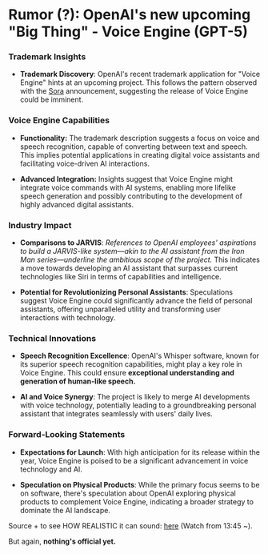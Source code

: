 # Rumor (?): OpenAI's new upcoming "Big Thing" - Voice Engine (GPT-5)
    
### Trademark Insights

* **Trademark Discovery**: OpenAI's recent trademark application for "Voice Engine" hints at an upcoming project. This follows the pattern observed with the [Sora](https://openai.com/sora) announcement, suggesting the release of Voice Engine could be imminent.


### Voice Engine Capabilities

* **Functionality:** The trademark description suggests a focus on voice and speech recognition, capable of converting between text and speech. This implies potential applications in creating digital voice assistants and facilitating voice-driven AI interactions.
	
* **Advanced Integration:** Insights suggest that Voice Engine might integrate voice commands with AI systems, enabling more lifelike speech generation and possibly contributing to the development of highly advanced digital assistants.


### Industry Impact

* **Comparisons to JARVIS**: _References to OpenAI employees' aspirations to build a JARVIS-like system—akin to the AI assistant from the Iron Man series—underline the ambitious scope of the project._ This indicates a move towards developing an AI assistant that surpasses current technologies like Siri in terms of capabilities and intelligence.
	
* **Potential for Revolutionizing Personal Assistants**: Speculations suggest Voice Engine could significantly advance the field of personal assistants, offering unparalleled utility and transforming user interactions with technology.


### Technical Innovations

* **Speech Recognition Excellence**: OpenAI's Whisper software, known for its superior speech recognition capabilities, might play a key role in Voice Engine. This could ensure **exceptional understanding and generation of human-like speech.**
	
* **AI and Voice Synergy**: The project is likely to merge AI developments with voice technology, potentially leading to a groundbreaking personal assistant that integrates seamlessly with users' daily lives.


### Forward-Looking Statements

* **Expectations for Launch**: With high anticipation for its release within the year, Voice Engine is poised to be a significant advancement in voice technology and AI.
	
* **Speculation on Physical Products**: While the primary focus seems to be on software, there's speculation about OpenAI exploring physical products to complement Voice Engine, indicating a broader strategy to dominate the AI landscape.



Source + to see HOW REALISTIC it can sound: [here](https://www.youtube.com/watch?v=AOjeFlFWkiU) (Watch from 13:45 ~).

But again, **nothing's official yet.**
